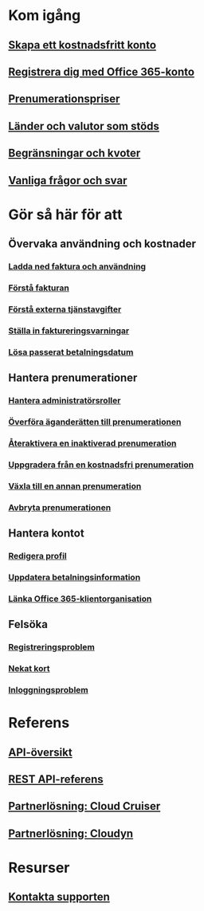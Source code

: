 # Kom igång
## [Skapa ett kostnadsfritt konto](https://azure.microsoft.com/free/)
## [Registrera dig med Office 365-konto](../billing-use-existing-office-365-account-azure-subscription.md)
## [Prenumerationspriser](https://azure.microsoft.com/pricing/)
## [Länder och valutor som stöds](../billing-countries-and-currencies.md)
## [Begränsningar och kvoter](../azure-subscription-service-limits.md)
## [Vanliga frågor och svar](../billing-subscription-faq.md)
# Gör så här för att
## Övervaka användning och kostnader
### [Ladda ned faktura och användning](../billing-download-azure-invoice-daily-usage-date.md)
### [Förstå fakturan](billing-understand-your-bill.md)
### [Förstå externa tjänstavgifter](../billing-understand-your-azure-marketplace-charges.md)
### [Ställa in faktureringsvarningar](../billing-set-up-alerts.md)
### [Lösa passerat betalningsdatum](../billing-azure-subscription-past-due-balance.md)
## Hantera prenumerationer
### [Hantera administratörsroller](../billing-add-change-azure-subscription-administrator.md)
### [Överföra äganderätten till prenumerationen](../billing-subscription-transfer.md)
### [Återaktivera en inaktiverad prenumeration](../billing-subscription-become-disable.md)
### [Uppgradera från en kostnadsfri prenumeration](../billing-upgrade-azure-subscription.md)
### [Växla till en annan prenumeration](../billing-how-to-switch-azure-offer.md)
### [Avbryta prenumerationen](../billing-how-to-cancel-azure-subscription.md)
## Hantera kontot
### [Redigera profil](../billing-how-to-change-azure-account-profile.md)
### [Uppdatera betalningsinformation](../billing-how-to-change-credit-card.md)
### [Länka Office 365-klientorganisation](../billing-add-office-365-tenant-to-azure-subscription.md)
## Felsöka
### [Registreringsproblem](../billing-troubleshoot-azure-sign-up-issues.md)
### [Nekat kort](../billing-credit-card-fails-during-azure-sign-up.md)
### [Inloggningsproblem](../billing-cannot-login-subscription.md)

# Referens
## [API-översikt](../billing-usage-rate-card-overview.md)
## [REST API-referens](https://msdn.microsoft.com/en-us/library/azure/1ea5b323-54bb-423d-916f-190de96c6a3c)
## [Partnerlösning: Cloud Cruiser](../billing-usage-rate-card-partner-solution-cloudcruiser.md)
## [Partnerlösning: Cloudyn](../billing-usage-rate-card-partner-solution-cloudyn.md)

# Resurser
## [Kontakta supporten](../billing-how-to-create-billing-support-ticket.md)

<!--HONumber=Nov16_HO4-->


